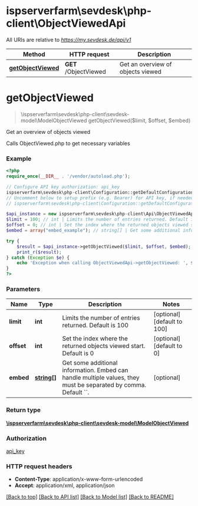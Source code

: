 # ispserverfarm\sevdesk\php-client\ObjectViewedApi

All URIs are relative to *https://my.sevdesk.de/api/v1*

Method | HTTP request | Description
------------- | ------------- | -------------
[**getObjectViewed**](ObjectViewedApi.md#getObjectViewed) | **GET** /ObjectViewed | Get an overview of objects viewed


# **getObjectViewed**
> \ispserverfarm\sevdesk\php-client\sevdesk-model\ModelObjectViewed getObjectViewed($limit, $offset, $embed)

Get an overview of objects viewed

Calls ObjectViewed.php to get necessary variables

### Example
```php
<?php
require_once(__DIR__ . '/vendor/autoload.php');

// Configure API key authorization: api_key
ispserverfarm\sevdesk\php-client\Configuration::getDefaultConfiguration()->setApiKey('token', 'YOUR_API_KEY');
// Uncomment below to setup prefix (e.g. Bearer) for API key, if needed
// ispserverfarm\sevdesk\php-client\Configuration::getDefaultConfiguration()->setApiKeyPrefix('token', 'Bearer');

$api_instance = new ispserverfarm\sevdesk\php-client\Api\ObjectViewedApi();
$limit = 100; // int | Limits the number of entries returned. Default is 100
$offset = 0; // int | Set the index where the returned objects viewed start. Default is 0
$embed = array("embed_example"); // string[] | Get some additional information. Embed can handle multiple values, they must be separated by comma. Default ``.

try {
    $result = $api_instance->getObjectViewed($limit, $offset, $embed);
    print_r($result);
} catch (Exception $e) {
    echo 'Exception when calling ObjectViewedApi->getObjectViewed: ', $e->getMessage(), PHP_EOL;
}
?>
```

### Parameters

Name | Type | Description  | Notes
------------- | ------------- | ------------- | -------------
 **limit** | **int**| Limits the number of entries returned. Default is 100 | [optional] [default to 100]
 **offset** | **int**| Set the index where the returned objects viewed start. Default is 0 | [optional] [default to 0]
 **embed** | [**string[]**](../Model/string.md)| Get some additional information. Embed can handle multiple values, they must be separated by comma. Default &#x60;&#x60;. | [optional]

### Return type

[**\ispserverfarm\sevdesk\php-client\sevdesk-model\ModelObjectViewed**](../Model/ModelObjectViewed.md)

### Authorization

[api_key](../../README.md#api_key)

### HTTP request headers

 - **Content-Type**: application/x-www-form-urlencoded
 - **Accept**: application/xml, application/json

[[Back to top]](#) [[Back to API list]](../../README.md#documentation-for-api-endpoints) [[Back to Model list]](../../README.md#documentation-for-models) [[Back to README]](../../README.md)

